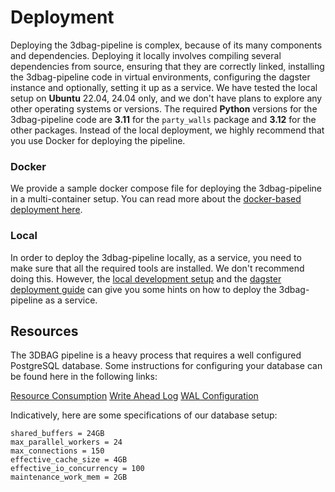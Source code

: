 # Deployment

Deploying the 3dbag-pipeline is complex, because of its many components and dependencies.
Deploying it locally involves compiling several dependencies from source, ensuring that they are correctly linked, installing the 3dbag-pipeline code in virtual environments, configuring the dagster instance and optionally, setting it up as a service.
We have tested the local setup on **Ubuntu** 22.04, 24.04 only, and we don't have plans to explore any other operating systems or versions.
The required **Python** versions for the 3dbag-pipeline code are **3.11** for the `party_walls` package and **3.12** for the other packages.
Instead of the local deployment, we highly recommend that you use Docker for deploying the pipeline.

### Docker

We provide a sample docker compose file for deploying the 3dbag-pipeline in a multi-container setup.
You can read more about the [docker-based deployment here](docker.md).

### Local

In order to deploy the 3dbag-pipeline locally, as a service, you need to make sure that all the required tools are installed.
We don't recommend doing this.
However, the [local development setup](../development/code.md/#local-setup) and the [dagster deployment guide](https://docs.dagster.io/deployment/guides/service) can give you some hints on how to deploy the 3dbag-pipeline as a service.

## Resources

The 3DBAG pipeline is a heavy process that requires a well configured PostgreSQL database. Some instructions for configuring your database can be found here in the following links:

[Resource Consumption](https://www.postgresql.org/docs/10/runtime-config-resource.html)
[Write Ahead Log](https://www.postgresql.org/docs/12/runtime-config-wal.html)
[WAL Configuration](https://www.postgresql.org/docs/12/wal-configuration.html)

Indicatively, here are some specifications of our database setup:

```
shared_buffers = 24GB
max_parallel_workers = 24
max_connections = 150
effective_cache_size = 4GB
effective_io_concurrency = 100
maintenance_work_mem = 2GB
```